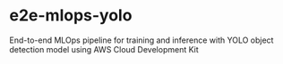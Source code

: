 # e2e-mlops-yolo
End-to-end MLOps pipeline for training and inference with YOLO object detection model using AWS Cloud Development Kit
